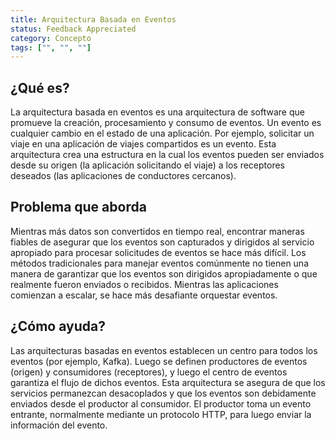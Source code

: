 ```yaml
---
title: Arquitectura Basada en Eventos
status: Feedback Appreciated
category: Concepto
tags: ["", "", ""]
---
```


## ¿Qué es?

La arquitectura basada en eventos es una arquitectura de software que promueve la creación, procesamiento y consumo de eventos. Un evento es cualquier cambio en el estado de una aplicación. Por ejemplo, solicitar un viaje en una aplicación de viajes compartidos es un evento. Esta arquitectura crea una estructura en la cual los eventos pueden ser enviados desde su origen (la aplicación solicitando el viaje) a los receptores deseados (las aplicaciones de conductores cercanos).

## Problema que aborda

Mientras más datos son convertidos en tiempo real, encontrar maneras fiables de asegurar que los eventos son capturados y dirigidos al servicio apropiado para procesar solicitudes de eventos se hace más difícil. Los métodos tradicionales para manejar eventos comúnmente no tienen una manera de garantizar que los eventos son dirigidos apropiadamente o que realmente fueron enviados o recibidos. Mientras las aplicaciones comienzan a escalar, se hace más desafiante orquestar eventos.

## ¿Cómo ayuda?

Las arquitecturas basadas en eventos establecen un centro para todos los eventos (por ejemplo, Kafka). Luego se definen productores de eventos (origen) y consumidores (receptores), y luego el centro de eventos garantiza el flujo de dichos eventos. Esta arquitectura se asegura de que los servicios permanezcan desacoplados y que los eventos son debidamente enviados desde el productor al consumidor. El productor toma un evento entrante, normalmente mediante un protocolo HTTP, para luego enviar la información del evento.